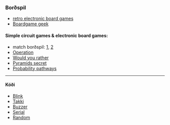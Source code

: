 ### Borðspil

- [retro electronic board games](https://www.oobject.com/category/retro-electronic-board-games/)
- [Boardgame geek](https://boardgamegeek.com/boardgamecategory/1072/electronic)

#### Simple circuit games & electronic board games: 
- match borðspil: [1](https://www.youtube.com/watch?v=z8wadyaIsy0), [2](https://www.youtube.com/watch?v=OwhoSbvQ1yc&ab_channel=Kutuhal-SundayScienceSchool)
- [Operation](https://youtu.be/4RF9nLUDt0Q?t=41)
- [Would you rather](https://www.instructables.com/How-To-Make-A-Board-Game-Using-Arduino/)
- [Pyramids secret](https://projecthub.arduino.cc/marcelomaximiano/fac9edcd-e76f-40c8-a4a4-c867072599c4)
- [Probability pathways](https://makecode.adafruit.com/courses/maker/projects/board-games)

<!--
- [active buzzer](https://github.com/VESM1VS/AFANGI/blob/main/Myndir/activebuzzer.jpeg) 
- How to Make a Board Game Circuit Tile! https://www.youtube.com/watch?v=HM61WVwi6Mg
-->

---

#### Kóði

- [Blink](https://learn.adafruit.com/adafruit-arduino-lesson-2-leds/blinking-the-led)
- [Takki](https://docs.arduino.cc/tutorials/generic/digital-input-pullup)
- [Buzzer](https://www.circuitbasics.com/how-to-use-active-and-passive-buzzers-on-the-arduino/#:~:text=Passive%20buzzers%20need%20a%20square,(pin%2C%20frequency%2C%20duration)%3B)
- [Serial](https://github.com/VESM2VT/arduino/wiki/Forritun#skrifa%C3%B0-%C3%AD-serial-monitor)
- [Random](https://reference.arduino.cc/reference/en/language/functions/random-numbers/random/)
